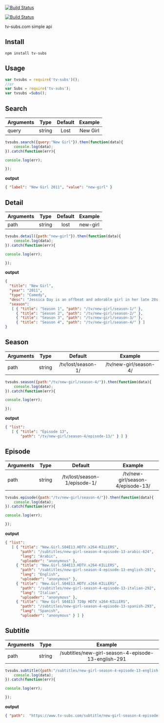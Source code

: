 [![Build Status](http://img.shields.io/travis/ayhankuru/tv-subs.svg?style=flat-square)](https://travis-ci.org/ayhankuru/tv-subs)


[![Build Status](https://img.shields.io/david/ayhankuru/tv-subs.svg?style=flat-square)](https://david-dm.org/ayhankuru/tv-subs)






tv-subs.com simple api


## Install

```
npm install tv-subs
```

## Usage


```js
var tvsubs = require('tv-subs')();
//or
var Subs = require('tv-subs');
var tvsubs =Subs();
```


## Search


| Arguments     | Type          | Default       | Example       | 
| ------------- |:-------------:|:-------------:|:-------------:|
| query         | string        | Lost          |  New Girl     |


```js
tvsubs.search({query:"New Girl"}).then(function(data){
    console.log(data);
}).catch(function(err){

console.log(err);

});

```

**output**

```json
{ "label": "New Girl 2011", "value": "new-girl" }

```



## Detail


| Arguments     | Type          | Default       | Example       | 
| ------------- |:-------------:|:-------------:|:-------------:|
| path         | string        | lost          |  new-girl     |


```js
tvsubs.detail({path:"new-girl"}).then(function(data){
    console.log(data);
}).catch(function(err){

console.log(err);

});

```

**output**

```json
{
  "title": "New Girl",
  "year": "2011",
  "type": "Comedy",
  "desc": "Jessica Day is an offbeat and adorable girl in her late 20s who, after a bad breakup, moves in with three single guys. Goofy, positive, vulnerable and honest to a fault, Jess has faith in people, even when she shouldn\'t. Although she\'s dorky and awkward, she\'s comfortable in her own skin. More prone to friendships with women, she\'s not used to hanging with the boys—especially at home.",
  "season": 
   [ { "title": "Season 1", "path": "/tv/new-girl/season-1/" },
     { "title": "Season 2", "path": "/tv/new-girl/season-2/" },
     { "title": "Season 3", "path": "/tv/new-girl/season-3/" },
     { "title": "Season 4", "path": "/tv/new-girl/season-4/" } ]
}

```

## Season


| Arguments     | Type          | Default       | Example       | 
| ------------- |:-------------:|:-------------:|:-------------:|
| path         | string        | /tv/lost/season-1/         |  /tv/new-girl/season-4/     |


```js
tvsubs.season({path:"/tv/new-girl/season-4/"}).then(function(data){
    console.log(data);
}).catch(function(err){

console.log(err);

});

```

**output**

```json
{ "list": 
   [ { "title": "Episode 13",
       "path": "/tv/new-girl/season-4/episode-13/" } ] }


```


## Episode


| Arguments     | Type          | Default       | Example       | 
| ------------- |:-------------:|:-------------:|:-------------:|
| path         | string        | /tv/lost/season-1/episode-1/         |  /tv/new-girl/season-4/episode-13/     |


```js
tvsubs.episode({path:"/tv/new-girl/season-4/"}).then(function(data){
    console.log(data);
}).catch(function(err){

console.log(err);

});

```

**output**

```json
{ "list": 
   [ { "title": "New.Girl.S04E13.HDTV.x264-KILLERS",
       "path": "/subtitles/new-girl-season-4-episode-13-arabic-624",
       "lang": "Arabic",
       "uploader": "anonymous" },
     { "title": "New.Girl.S04E13.HDTV.x264-KILLERS",
       "path": "/subtitles/new-girl-season-4-episode-13-english-291",
       "lang": "English",
       "uploader": "anonymous" },
     { "title": "New.Girl.S04E13.HDTV.x264-KILLERS",
       "path": "/subtitles/new-girl-season-4-episode-13-italian-292",
       "lang": "Italian",
       "uploader": "anonymous" },
     { "title": "New Girl S04E13 720p HDTV x264-KILLERS",
       "path": "/subtitles/new-girl-season-4-episode-13-spanish-293",
       "lang": "Spanish",
       "uploader": "anonymous" } ] }
```

## Subtitle


| Arguments     | Type          |  Example       | 
| ------------- |:-------------:|:-------------:|
| path         | string        |  /subtitles/new-girl-season-4-episode-13-english-291    |


```js
tvsubs.subtitle({path:"/subtitles/new-girl-season-4-episode-13-english-291"}).then(function(data){
    console.log(data);
}).catch(function(err){

console.log(err);

});


```

**output**

```json
{ "path":  "https://www.tv-subs.com/subtitle/new-girl-season-4-episode-13-english-291.zip" }
```
